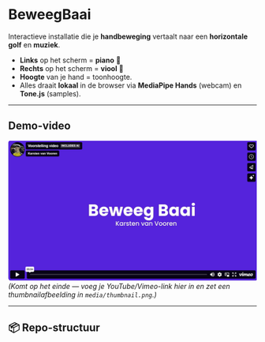 # BeweegBaai

Interactieve installatie die je **handbeweging** vertaalt naar een **horizontale golf** en **muziek**.  
- **Links** op het scherm = **piano** 🎹  
- **Rechts** op het scherm = **viool** 🎻  
- **Hoogte** van je hand = toonhoogte.  
- Alles draait **lokaal** in de browser via **MediaPipe Hands** (webcam) en **Tone.js** (samples).

---

## Demo-video
[![Demo Video](../media/thumbnail.png)](https://youtu.be/👉JOUW_VIDEO_LINK)  
*(Komt op het einde — voeg je YouTube/Vimeo-link hier in en zet een thumbnailafbeelding in `media/thumbnail.png`.)*

---

## 📦 Repo-structuur

